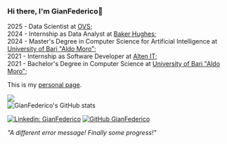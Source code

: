 
### Hi there, I'm GianFederico👋<br>

2025 - Data Scientist at <a href="https://https://www.ovscorporate.it/en/">OVS</a>;<br>
2024 - Internship as Data Analyst at <a href="https://www.bakerhughes.com/">Baker Hughes</a>;<br>
2024 - Master's Degree in Computer Science for Artificial Intelligence at <a href="https://www.uniba.it/it/ricerca/dipartimenti/informatica">University of Bari "Aldo Moro"</a>;<br>
2021 - Internship as Software Developer at <a href="https://www.alten.it/">Alten IT</a>;<br>
2021 - Bachelor's Degree in Computer Science at <a href="https://www.uniba.it/it/ricerca/dipartimenti/informatica">University of Bari "Aldo Moro"</a>;




This is my <a href="https://gianfederico.github.io/">personal page</a>.



<!--
**GianFederico/GianFederico** is a ✨ _special_ ✨ repository because its `README.md` (this file) appears on your GitHub profile.

Here are some ideas to get you started:

- 🔭 I’m currently working on ...
- 🌱 I’m currently learning ...
- 👯 I’m looking to collaborate on ...
- 🤔 I’m looking for help with ...
- 💬 Ask me about ...
- 📫 How to reach me: ...
- 😄 Pronouns: ...
- ⚡ Fun fact: ...
-->

![](https://komarev.com/ghpvc/?username=GianFederico&style=flat&color=orange&label=PROFILE+VIEWS)<br>
![GianFederico's GitHub stats](https://github-readme-stats-r7kn.vercel.app/api?username=GianFederico&theme=codeSTACKr&show_icons=true)

[![Linkedin: GianFederico](https://img.shields.io/badge/-GianFederico-blue?style=flat&logo=Linkedin&logoColor=white&link=https://www.linkedin.com/in/gianfederico-poli/)](https://www.linkedin.com/in/gianfederico-poli/)
[![GitHub GianFederico](https://img.shields.io/github/followers/GianFederico?label=follow&style=social)](https://github.com/GianFederico)

<em>"A different error message! Finally some progress!"</em>
